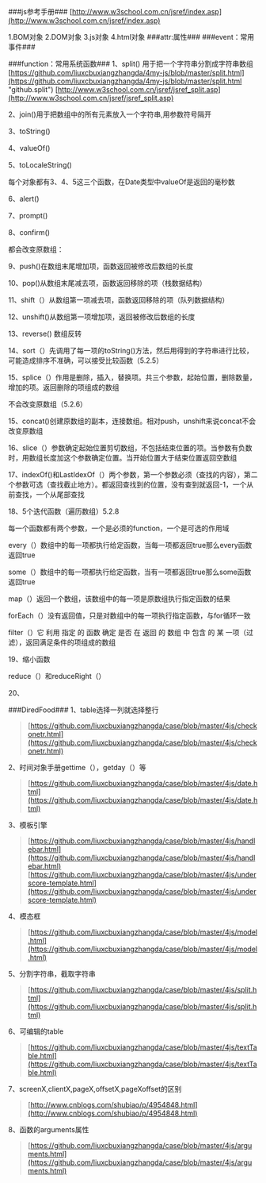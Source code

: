 
###js参考手册###
[http://www.w3school.com.cn/jsref/index.asp](http://www.w3school.com.cn/jsref/index.asp)

1.BOM对象 2.DOM对象 3.js对象 4.html对象 
###attr:属性###
###event：常用事件###


###function：常用系统函数###
1、split()
用于把一个字符串分割成字符串数组
[https://github.com/liuxcbuxiangzhangda/4my-js/blob/master/split.html](https://github.com/liuxcbuxiangzhangda/4my-js/blob/master/split.html "github.split")
[http://www.w3school.com.cn/jsref/jsref_split.asp](http://www.w3school.com.cn/jsref/jsref_split.asp)

2、join()用于把数组中的所有元素放入一个字符串,用参数符号隔开

3、toString()

4、valueOf()

5、toLocaleString()

每个对象都有3、4、5这三个函数，在Date类型中valueOf是返回的毫秒数

6、alert()

7、prompt()

8、confirm()

都会改变原数组：

9、push()在数组末尾增加项，函数返回被修改后数组的长度

10、pop()从数组末尾减去项，函数返回移除的项（栈数据结构）

11、shift（）从数组第一项减去项，函数返回移除的项（队列数据结构）

12、unshift()从数组第一项增加项，返回被修改后数组的长度

13、reverse() 数组反转

14、sort（）先调用了每一项的toString()方法，然后用得到的字符串进行比较，可能造成排序不准确，可以接受比较函数（5.2.5）

15、splice（）作用是删除，插入，替换项。共三个参数，起始位置，删除数量，增加的项。返回删除的项组成的数组

不会改变原数组（5.2.6）

15、concat()创建原数组的副本，连接数组。相对push，unshift来说concat不会改变原数组

16、slice（）参数确定起始位置剪切数组，不包括结束位置的项。当参数有负数时，用数组长度加这个参数确定位置。当开始位置大于结束位置返回空数组

17、indexOf()和LastIdexOf（）两个参数，第一个参数必须（查找的内容），第二个参数可选（查找截止地方）。都返回查找到的位置，没有查到就返回-1，一个从前查找，一个从尾部查找

18、5个迭代函数（遍历数组）5.2.8

每一个函数都有两个参数，一个是必须的function，一个是可选的作用域

every（）数组中的每一项都执行给定函数，当每一项都返回true那么every函数返回true

some（）数组中的每一项都执行给定函数，当有一项都返回true那么some函数返回true

map（）返回一个数组，该数组中的每一项是原数组执行指定函数的结果

forEach（）没有返回值，只是对数组中的每一项执行指定函数，与for循环一致

filter（）它 利用 指定 的 函数 确定 是否 在 返回 的 数组 中 包含 的 某 一项（过滤），返回满足条件的项组成的数组 

19、缩小函数

reduce（）和reduceRight（）

20、


###DiredFood###
1、table选择一列就选择整行
> [https://github.com/liuxcbuxiangzhangda/case/blob/master/4js/checkonetr.html](https://github.com/liuxcbuxiangzhangda/case/blob/master/4js/checkonetr.html)

2、时间对象手册gettime（），getday（）等
> [https://github.com/liuxcbuxiangzhangda/case/blob/master/4js/date.html](https://github.com/liuxcbuxiangzhangda/case/blob/master/4js/date.html)

3、模板引擎
> [https://github.com/liuxcbuxiangzhangda/case/blob/master/4js/handlebar.html](https://github.com/liuxcbuxiangzhangda/case/blob/master/4js/handlebar.html)
> [https://github.com/liuxcbuxiangzhangda/case/blob/master/4js/underscore-template.html](https://github.com/liuxcbuxiangzhangda/case/blob/master/4js/underscore-template.html)

4、模态框
> [https://github.com/liuxcbuxiangzhangda/case/blob/master/4js/model.html](https://github.com/liuxcbuxiangzhangda/case/blob/master/4js/model.html)

5、分割字符串，截取字符串
> [https://github.com/liuxcbuxiangzhangda/case/blob/master/4js/split.html](https://github.com/liuxcbuxiangzhangda/case/blob/master/4js/split.html)

6、可编辑的table
> [https://github.com/liuxcbuxiangzhangda/case/blob/master/4js/textTable.html](https://github.com/liuxcbuxiangzhangda/case/blob/master/4js/textTable.html)

7、screenX,clientX,pageX,offsetX,pageXoffset的区别
> [http://www.cnblogs.com/shubiao/p/4954848.html](http://www.cnblogs.com/shubiao/p/4954848.html)

8、函数的arguments属性
> [https://github.com/liuxcbuxiangzhangda/case/blob/master/4js/arguments.html](https://github.com/liuxcbuxiangzhangda/case/blob/master/4js/arguments.html)



